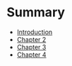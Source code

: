 # Summary

* [Introduction](README.md)
* [Chapter 2](chapter1.md)
* [Chapter 3](chapter-3.md)
* [Chapter 4](chapter-4.md)

